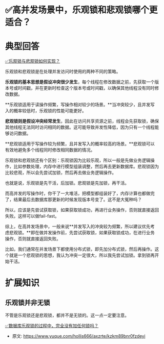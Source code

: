 # ✅高并发场景中，乐观锁和悲观锁哪个更适合？
<!--page header-->

<a name="rZiwG"></a>
# 典型回答

[✅乐观锁与悲观锁如何实现？](https://www.yuque.com/hollis666/axzrte/ionc18?view=doc_embed)

乐观锁和悲观锁是在处理并发访问时使用的两种不同的策略。

**乐观锁的基本思想是假设冲突很少发生**，每个线程在修改数据之前，先获取一个版本号或时间戳，并在更新时检查这个版本号或时间戳，以确保其他线程没有同时修改数据。

**乐观锁适用于读操作频繁，写操作相对较少的场景。**当冲突较少，且并发写入的概率较低时，乐观锁的性能可能更好。

**悲观锁则是假设冲突经常发生**，因此在访问共享资源之前，线程会先获取锁，确保其他线程无法同时访问相同的数据。这可能导致并发性降低，因为只有一个线程能够访问数据。

**悲观锁适用于写操作较为频繁，且并发写入的概率较高的场景。**悲观锁可以有效地避免多个线程同时修改相同数据的情况。

乐观锁和悲观锁还有个区别：乐观锁因为比较乐观，所以一般是先做业务逻辑操作，比如参数处理，内存中进行模型组装调整，然后再去更新数据库。悲观锁因为比较悲观，所以会先尝试加锁，然后再去做业务逻辑操作。

也就是说，乐观锁是先干活，后加锁。悲观锁是先加锁，再干活。

而高并发的写操作时，你干了一大堆活，把模型都组装好了，内存计算也都做完了，结果最后去数据库那更新的时候发现版本号变了。这不是大冤种吗？

所以，应该是先尝试获取锁，如果获取锁成功，再进行业务操作，否则就直接返回失败。这样可以做fail-fast。

综上，在高并发场景中，一般来说**并发写入的冲突较为频繁，所以建议优先考虑悲观锁。**即在做并发操作前，先尝试获取锁，如果获取锁成功，在进行业务操作，否则就直接返回失败。

比如，我们通常在并发场景下都使用分布式锁，即先加分布式锁，然后再操作。这个就是一个悲观锁的思想，我认为冲突一定很大，所以我先尝试加锁。拿到锁再开始干活。

<a name="QCP2N"></a>
# 扩展知识

<a name="gxCax"></a>
## 乐观锁并非无锁

不管是乐观锁还是悲观锁，都并不是无锁的。这一点一定要注意。

[✅数据库乐观锁的过程中，完全没有加任何锁吗？](https://www.yuque.com/hollis666/axzrte/vk7tpwcpzfh35d04?view=doc_embed)


<!--page footer-->
- 原文: <https://www.yuque.com/hollis666/axzrte/kzkm89bnr0fzdeyi>